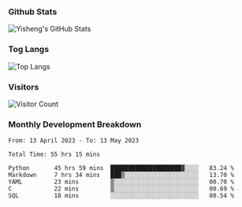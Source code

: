 ### Github Stats
![Yisheng's GitHub Stats](https://github-readme-stats-9qabuvhk1-gongyisheng.vercel.app/api?username=gongyisheng&count_private=true&show_icons=true)
### Tog Langs
![Top Langs](https://github-readme-stats-9qabuvhk1-gongyisheng.vercel.app/api/top-langs/?username=gongyisheng&layout=compact)
### Visitors
![Visitor Count](https://profile-counter.glitch.me/gongyisheng/count.svg)
### Monthly Development Breakdown
<!--START_SECTION:waka-->

```text
From: 13 April 2023 - To: 13 May 2023

Total Time: 55 hrs 15 mins

Python       45 hrs 59 mins  ████████████████████▓░░░░   83.24 %
Markdown     7 hrs 34 mins   ███▒░░░░░░░░░░░░░░░░░░░░░   13.70 %
YAML         23 mins         ▒░░░░░░░░░░░░░░░░░░░░░░░░   00.70 %
C            22 mins         ▒░░░░░░░░░░░░░░░░░░░░░░░░   00.69 %
SQL          18 mins         ░░░░░░░░░░░░░░░░░░░░░░░░░   00.54 %
```

<!--END_SECTION:waka-->
